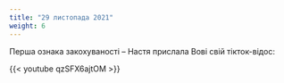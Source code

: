 ```yaml
---
title: "29 листопада 2021"
weight: 6
---
```

Перша ознака закохуваності – Настя прислала Вові свій тікток-відос:

{{< youtube qzSFX6ajtOM  >}}